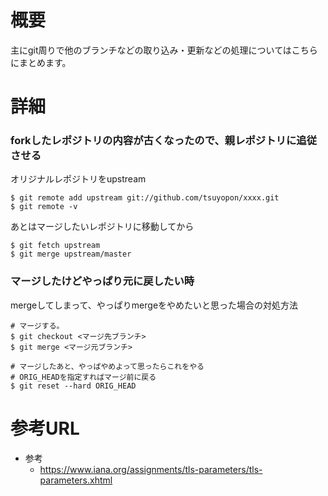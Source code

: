 # 概要
主にgit周りで他のブランチなどの取り込み・更新などの処理についてはこちらにまとめます。

# 詳細
### forkしたレポジトリの内容が古くなったので、親レポジトリに追従させる

オリジナルレポジトリをupstream
```
$ git remote add upstream git://github.com/tsuyopon/xxxx.git
$ git remote -v
```

あとはマージしたいレポジトリに移動してから
```
$ git fetch upstream
$ git merge upstream/master
```

### マージしたけどやっぱり元に戻したい時
mergeしてしまって、やっぱりmergeをやめたいと思った場合の対処方法
```
# マージする。
$ git checkout <マージ先ブランチ>
$ git merge <マージ元ブランチ>

# マージしたあと、やっぱやめよって思ったらこれをやる
# ORIG_HEADを指定すればマージ前に戻る
$ git reset --hard ORIG_HEAD
```


# 参考URL
- 参考
  - https://www.iana.org/assignments/tls-parameters/tls-parameters.xhtml
